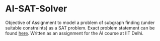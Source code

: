 # AI-SAT-Solver

Objective of Assignment to model a problem of subgraph finding (under suitable constraints) as a SAT problem. Exact problem statement can be found [here](http://www.cse.iitd.ac.in/~mausam/courses/col333/autumn2018/A3/A3.pdf). Written as an assignment for the AI course at IIT Delhi.
